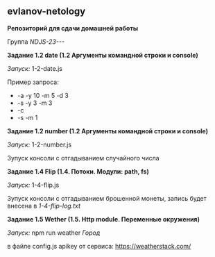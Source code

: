 ## evlanov-netology

**Репозиторий для сдачи домашней работы**

Группа *NDJS-23---*

**Задание 1.2 date (1.2 Аргументы командной строки и console)**

*Запуск:* 1-2-date.js

Пример запроса: 
 - -a -y 10 -m 5 -d 3
 - -s -y 3 -m 3
 - -c
 - -s -m 1

**Задание 1.2 number (1.2 Аргументы командной строки и console)**

*Запуск:* 1-2-number.js

Зупуск консоли с отгадыванием случайного числа

**Задание 1.4 Flip (1.4. Потоки. Модули: path, fs)**

*Запуск:* 1-4-flip.js

Зупуск консоли с отгадыванием брошенной монеты, запись будет внесена в *1-4-flip-log.txt*

**Задание 1.5 Wether (1.5. Http module. Переменные окружения)**

*Запуск:* npm run weather *Город*

в файле config.js apikey от сервиса: https://weatherstack.com/
